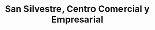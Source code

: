 ---
title: "San Silvestre, Centro Comercial y Empresarial"
url: /barrancabermeja/san-silvestre-centro-comercial-y-empresarial/
shop: centro comercial
---